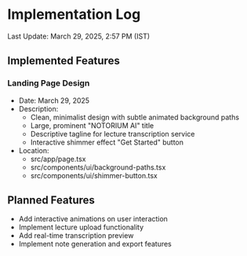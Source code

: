 # Implementation Log

Last Update: March 29, 2025, 2:57 PM (IST)

## Implemented Features

### Landing Page Design
- Date: March 29, 2025
- Description: 
  - Clean, minimalist design with subtle animated background paths
  - Large, prominent "NOTORIUM AI" title
  - Descriptive tagline for lecture transcription service
  - Interactive shimmer effect "Get Started" button
- Location: 
  - src/app/page.tsx
  - src/components/ui/background-paths.tsx
  - src/components/ui/shimmer-button.tsx

## Planned Features
- Add interactive animations on user interaction
- Implement lecture upload functionality
- Add real-time transcription preview
- Implement note generation and export features